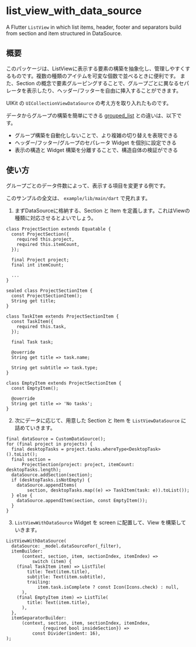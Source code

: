 # list_view_with_data_source



A Flutter `ListView` in which list items, header, footer and separators build from section and item structured in DataSource.

## 概要

このパッケージは、ListViewに表示する要素の構築を抽象化し、管理しやすくするものです。複数の種類のアイテムを可変な個数で並べるときに便利です。
また、Section の概念で要素グルーピングすることで、グループごとに異なるセパレータを表示したり、ヘッダー/フッターを自由に挿入することができます。

UIKit の `UICollectionViewDataSource` の考え方を取り入れたものです。

データからグループの構築を簡単にできる [grouped_list](https://pub.dev/packages/grouped_list) との違いは、以下です。

- グループ構築を自動化しないことで、より複雑の切り替えを表現できる
- ヘッダー/フッター/グループのセパレータ Widget を個別に設定できる
- 表示の構造と Widget 構築を分離することで、構造自体の検証ができる

## 使い方

グループごとのデータ件数によって、表示する項目を変更する例です。

このサンプルの全文は、 `example/lib/main/dart` で見れます。

1. まずDataSourceに格納する、Section と Item を定義します。これはViewの種類に対応させるとよいでしょう。
  ```
  class ProjectSection extends Equatable {
    const ProjectSection({
      required this.project,
      required this.itemCount,
    });

    final Project project;
    final int itemCount;

    ...
  }

  sealed class ProjectSectionItem {
    const ProjectSectionItem();
    String get title;
  }

  class TaskItem extends ProjectSectionItem {
    const TaskItem({
      required this.task,
    });

    final Task task;

    @override
    String get title => task.name;

    String get subtitle => task.type;
  }

  class EmptyItem extends ProjectSectionItem {
    const EmptyItem();

    @override
    String get title => 'No tasks';
  }
  ```
2. 次にデータに応じて、用意した Section と Item を `ListViewDataSource` に詰めていきます。
  ```
  final dataSource = CustomDataSource();
  for (final project in projects) {
    final desktopTasks = project.tasks.whereType<DesktopTask>().toList();
    final section =
        ProjectSection(project: project, itemCount: desktopTasks.length);
    dataSource.addSection(section);
    if (desktopTasks.isNotEmpty) {
      dataSource.appendItems(
          section, desktopTasks.map((e) => TaskItem(task: e)).toList());
    } else {
      dataSource.appendItem(section, const EmptyItem());
    }
  }
  ```
3. `ListViewWithDataSource` Widget を screen に配置して、View を構築していきます。
  ```
  ListViewWithDataSource(
    dataSource: _model.dataSourceFor(_filter),
    itemBuilder:
        (context, section, item, sectionIndex, itemIndex) =>
            switch (item) {
      (final TaskItem item) => ListTile(
          title: Text(item.title),
          subtitle: Text(item.subtitle),
          trailing:
              item.task.isComplete ? const Icon(Icons.check) : null,
        ),
      (final EmptyItem item) => ListTile(
          title: Text(item.title),
        ),
    },
    itemSeparatorBuilder:
        (context, section, item, sectionIndex, itemIndex,
                {required bool insideSection}) =>
            const Divider(indent: 16),
  );
  ```
